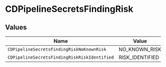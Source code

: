 # CDPipelineSecretsFindingRisk


## Values

| Name                                         | Value                                        |
| -------------------------------------------- | -------------------------------------------- |
| `CDPipelineSecretsFindingRiskNoKnownRisk`    | NO_KNOWN_RISK                                |
| `CDPipelineSecretsFindingRiskRiskIdentified` | RISK_IDENTIFIED                              |